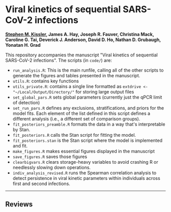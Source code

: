 # Viral kinetics of sequential SARS-CoV-2 infections
__[Stephen M. Kissler](mailto:skissler@hsph.harvard.edu), James A. Hay, Joseph R. Fauver, Christina Mack, Caroline G. Tai, Deverick J. Anderson, David D. Ho, Nathan D. Grubaugh, Yonatan H. Grad__

This repository accompanies the manuscript "Viral kinetics of sequential SARS-CoV-2 infections". The scripts (in `code/`) are: 

- `run_analysis.R`: This is the main runfile, calling all of the other scripts to generate the figures and tables presented in the manuscript. 
- `utils.R`: contains key functions 
- `utils_private.R`: contains a single line formatted as `extdrive <- "~/Local/Output/Directory/"` for storing large output files 
- `set_global_pars.R` sets global parameters (currently just the qPCR limit of detection) 
- `set_run_pars.R` defines any exclusions, stratifications, and priors for the model fits. Each element of the list defined in this script defines a different analysis (i.e., a different set of comparison groups). 
- `fit_posteriors_preamble.R` formats the data in a way that's interpretable by Stan.
- `fit_posteriors.R` calls the Stan script for fitting the model.
- `fit_posteriors.stan` is the Stan script where the model is implemented and fit. 
- `make_figures.R` makes essential figures displayed in the manuscript
- `save_figures.R` saves those figures 
- `clearbigvars.R` clears storage-heavy variables to avoid crashing R or needlessly slowing down operations. 
- `indiv_analysis_revised.R` runs the Spearman correlation analysis to detect persistence in viral kinetic parameters within individuals across first and second infections. 


---

## Reviews

